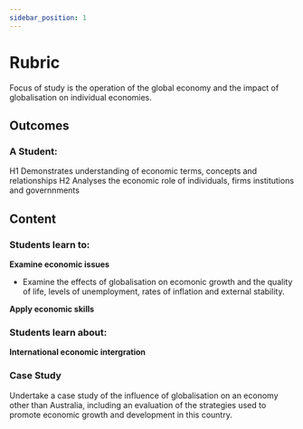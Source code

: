 ```yaml
---
sidebar_position: 1
---
```


# Rubric

Focus of study is the operation of the global economy and the impact of globalisation on individual economies.

## Outcomes

### A Student:
H1  Demonstrates understanding of economic terms, concepts and relationships
H2  Analyses the economic role of individuals, firms institutions and governnments



## Content

### Students learn to:
**Examine economic issues**
- Examine the effects of globalisation on ecomonic growth and the quality of life, levels of unemployment, rates of inflation and external stability.

**Apply economic skills**

### Students learn about:
**International economic intergration**


### Case Study
Undertake a case study of the influence of globalisation on an economy other than Australia, including an evaluation of the strategies used to promote economic growth and development in this country.